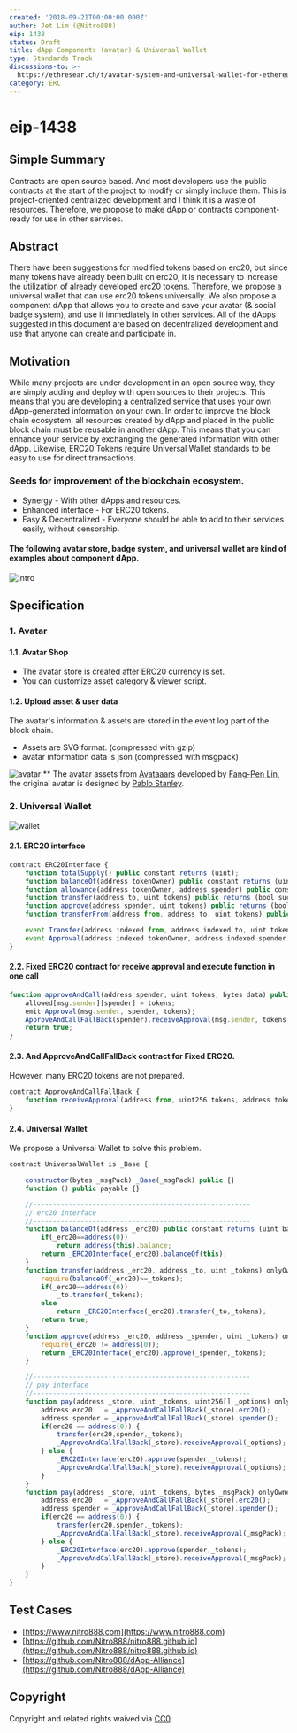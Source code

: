 ```yaml
---
created: '2018-09-21T00:00:00.000Z'
author: Jet Lim (@Nitro888)
eip: 1438
status: Draft
title: dApp Components (avatar) & Universal Wallet
type: Standards Track
discussions-to: >-
  https://ethresear.ch/t/avatar-system-and-universal-wallet-for-ethereum-address/3473
category: ERC
---
```


# eip-1438

## Simple Summary

Contracts are open source based. And most developers use the public contracts at the start of the project to modify or simply include them. This is project-oriented centralized development and I think it is a waste of resources. Therefore, we propose to make dApp or contracts component-ready for use in other services.

## Abstract

There have been suggestions for modified tokens based on erc20, but since many tokens have already been built on erc20, it is necessary to increase the utilization of already developed erc20 tokens. Therefore, we propose a universal wallet that can use erc20 tokens universally. We also propose a component dApp that allows you to create and save your avatar \(& social badge system\), and use it immediately in other services. All of the dApps suggested in this document are based on decentralized development and use that anyone can create and participate in.

## Motivation

While many projects are under development in an open source way, they are simply adding and deploy with open sources to their projects. This means that you are developing a centralized service that uses your own dApp-generated information on your own. In order to improve the block chain ecosystem, all resources created by dApp and placed in the public block chain must be reusable in another dApp. This means that you can enhance your service by exchanging the generated information with other dApp. Likewise, ERC20 Tokens require Universal Wallet standards to be easy to use for direct transactions.

### Seeds for improvement of the blockchain ecosystem.

* Synergy - With other dApps and resources.
* Enhanced interface - For ERC20 tokens.
* Easy & Decentralized - Everyone should be able to add to their services easily, without censorship.

#### The following avatar store, badge system, and universal wallet are kind of examples about component dApp.

![intro](https://user-images.githubusercontent.com/11692220/45585539-ef51af00-b920-11e8-876b-ec7ee91c2cc6.png)

## Specification

### 1. Avatar

#### 1.1. Avatar Shop

* The avatar store is created after ERC20 currency is set.
* You can customize asset category & viewer script.

#### 1.2. Upload asset & user data

The avatar's information & assets are stored in the event log part of the block chain.

* Assets are SVG format. \(compressed with gzip\)
* avatar information data is json \(compressed with msgpack\)

![avatar](https://user-images.githubusercontent.com/11692220/45530825-820e2300-b827-11e8-8468-fc3a9ae51ed8.png) \*\* The avatar assets from [Avataaars](https://github.com/fangpenlin/avataaars) developed by [Fang-Pen Lin](https://twitter.com/fangpenlin), the original avatar is designed by [Pablo Stanley](https://twitter.com/pablostanley).

### 2. Universal Wallet

![wallet](https://user-images.githubusercontent.com/11692220/45146088-1b708000-b1fd-11e8-9b57-30ea7491de0b.png)

#### 2.1. ERC20 interface

```javascript
contract ERC20Interface {
    function totalSupply() public constant returns (uint);
    function balanceOf(address tokenOwner) public constant returns (uint balance);
    function allowance(address tokenOwner, address spender) public constant returns (uint remaining);
    function transfer(address to, uint tokens) public returns (bool success);
    function approve(address spender, uint tokens) public returns (bool success);
    function transferFrom(address from, address to, uint tokens) public returns (bool success);

    event Transfer(address indexed from, address indexed to, uint tokens);
    event Approval(address indexed tokenOwner, address indexed spender, uint tokens);
}
```

#### 2.2. Fixed ERC20 contract for receive approval and execute function in one call

```javascript
function approveAndCall(address spender, uint tokens, bytes data) public returns (bool success) {
    allowed[msg.sender][spender] = tokens;
    emit Approval(msg.sender, spender, tokens);
    ApproveAndCallFallBack(spender).receiveApproval(msg.sender, tokens, this, data);
    return true;
}
```

#### 2.3. And ApproveAndCallFallBack contract for Fixed ERC20.

However, many ERC20 tokens are not prepared.

```javascript
contract ApproveAndCallFallBack {
    function receiveApproval(address from, uint256 tokens, address token, bytes data) public;
}
```

#### 2.4. Universal Wallet

We propose a Universal Wallet to solve this problem.

```javascript
contract UniversalWallet is _Base {

    constructor(bytes _msgPack) _Base(_msgPack) public {}
    function () public payable {}

    //-------------------------------------------------------
    // erc20 interface
    //-------------------------------------------------------
    function balanceOf(address _erc20) public constant returns (uint balance) {
        if(_erc20==address(0))
            return address(this).balance;
        return _ERC20Interface(_erc20).balanceOf(this);
    }
    function transfer(address _erc20, address _to, uint _tokens) onlyOwner public returns (bool success) {
        require(balanceOf(_erc20)>=_tokens);
        if(_erc20==address(0))
            _to.transfer(_tokens);
        else
            return _ERC20Interface(_erc20).transfer(_to,_tokens);
        return true;
    }
    function approve(address _erc20, address _spender, uint _tokens) onlyOwner public returns (bool success) {
        require(_erc20 != address(0));
        return _ERC20Interface(_erc20).approve(_spender,_tokens);
    }

    //-------------------------------------------------------
    // pay interface
    //-------------------------------------------------------
    function pay(address _store, uint _tokens, uint256[] _options) onlyOwner public {
        address erc20   = _ApproveAndCallFallBack(_store).erc20();
        address spender = _ApproveAndCallFallBack(_store).spender();
        if(erc20 == address(0)) {
            transfer(erc20,spender,_tokens);
            _ApproveAndCallFallBack(_store).receiveApproval(_options);
        } else {
            _ERC20Interface(erc20).approve(spender,_tokens);
            _ApproveAndCallFallBack(_store).receiveApproval(_options);
        }
    }
    function pay(address _store, uint _tokens, bytes _msgPack) onlyOwner public {
        address erc20   = _ApproveAndCallFallBack(_store).erc20();
        address spender = _ApproveAndCallFallBack(_store).spender();
        if(erc20 == address(0)) {
            transfer(erc20,spender,_tokens);
            _ApproveAndCallFallBack(_store).receiveApproval(_msgPack);
        } else {
            _ERC20Interface(erc20).approve(spender,_tokens);
            _ApproveAndCallFallBack(_store).receiveApproval(_msgPack);
        }
    }
}
```

## Test Cases

* [https://www.nitro888.com](https://www.nitro888.com)
* [https://github.com/Nitro888/nitro888.github.io](https://github.com/Nitro888/nitro888.github.io)
* [https://github.com/Nitro888/dApp-Alliance](https://github.com/Nitro888/dApp-Alliance)

## Copyright

Copyright and related rights waived via [CC0](https://creativecommons.org/publicdomain/zero/1.0/).

